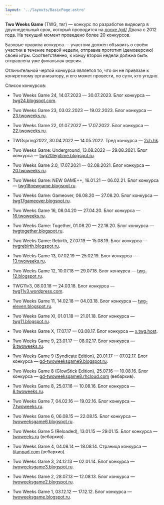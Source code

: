 ```yaml
---
layout: '../layouts/BasicPage.astro'
---
```


**Two Weeks Game** (TWG, твг) — конкурс по разработке видеоигр в двухнедельный срок, который проводится на [доске /gd/](https://2ch.hk/gd/) Двача c 2012 года. На текущий момент проведено более 20 конкурсов.

Базовые правила конкурса — участник должен объявить о своём участии в течение первой недели, отправив прототип (демоверсию) своей игры. Соответственно, к концу второй недели должна быть отправлена уже финальная версия.

Отличительной чертой конкурса является то, что он не привязан к конкретному организатору, и его может провести, по сути, кто угодно.

Список конкурсов:

- Two Weeks Game 24, 14.07.2023 — 30.07.2023. Блог конкурса — [twg24.blogspot.com](https://twg24.blogspot.com).

- Two Weeks Game 23, 03.02.2023 — 19.02.2023. Блог конкурса — [23.twoweeks.ru](https://23.twoweeks.ru).

- Two Weeks Game 22, 01.07.2022 — 17.07.2022. Блог конкурса — [22.twoweeks.ru](https://22.twoweeks.ru).

- TWGspring2022, 30.04.2022 — 14.05.2022. Тред конкурса — [2ch.hk](https://2ch.hk/gd/res/799028.html).

- Two Weeks Game: Underground, 13.08.2022 — 29.08.2021. Блог конкурса — [twg20legitime.blogspot.ru](https://twg20legitime.blogspot.ru).

- Two Weeks Game 2.0, 17.07.2021 — 02.08.2021. Блог конкурса — [20.twoweeks.ru](https://20.twoweeks.ru).

- Two Weeks Game: NEW GAME++, 16.01.21 — 06.02.21. Блог конкурса — [twg18newgame.blogspot.ru](https://twg18newgame.blogspot.ru).

- Two Weeks Game: Gameover, 06.08.20 — 27.08.20. Блог конкурса — [twg17gameover.blogspot.ru](https://twg17gameover.blogspot.ru).

- Two Weeks Game 16, 08.04.20 — 27.04.20. Блог конкурса — [16.twoweeks.ru](https://16.twoweeks.ru).

- Two Weeks Game: Together, 01.08.20 — 22.18.20. Блог конкурса — [twgtogether.blogspot.ru](https://twgtogether.blogspot.ru).

- Two Weeks Game: Rebirth, 27.07.19 — 15.08.19. Блог конкурса — [twgrebirth.blogspot.ru](https://twgrebirth.blogspot.ru).

- Two Weeks Game 13, 07.02.19 — 25.02.19. Блог конкурса — [13.twoweeks.ru](https://13.twoweeks.ru).

- Two Weeks Game 12, 10.07.18 — 29.07.18. Блог конкурса — [twg-12.blogspot.ru](https://twg-12.blogspot.ru).

- TWG11v3, 08.03.18 — 24.03.18. Блог конкурса — [twg11v3.wordpress.com](https://twg11v3.wordpress.com).

- Two Weeks Game 11, 14.02.18 — 04.03.18. Блог конкурса — [twg-eleven.blogspot.ru](https://twg-eleven.blogspot.ru).

- Two Weeks Game XI, 01.01.18 — 21.01.18. Блог конкурса — [twg11.blogspot.ru](https://twg11.blogspot.ru).

- Two Weeks Game X, 17.07.17 — 03.08.17. Блог конкурса — [x.twg.host](https://x.twg.host).

- Two Weeks Game 9, 23.01.17 — 08.02.17. Блог конкурса — [9.twoweeks.ru](https://9.twoweeks.ru).

- Two Weeks Game 9 (Syndicate Edition), 20.01.17 — 07.02.17. Блог конкурса — [gd-twoweeksgame9.blogspot.ru](https://gd-twoweeksgame9.blogspot.ru/).

- Two Weeks Game 8 (GlowStick Edition), 25.07.16 — 10.08.16. Блог конкурса — [gd-twoweeksgame8.rhcloud.com](https://web.archive.org/web/20170130051321/https://gd-twoweeksgame8.rhcloud.com/) (вебархив).

- Two Weeks Game 8, 25.07.16 — 10.08.16. Блог конкурса — [8.twoweeks.ru](https://8.twoweeks.ru).

- Two Weeks Game 7, 04.02.16 — 19.02.16. Блог конкурса — [7.twoweeks.ru](https://7.twoweeks.ru).

- Two Weeks Game 6, 06.08.15 — 22.08.15. Блог конкурса — [twoweeksgame6.blogspot.ru](https://twoweeksgame6.blogspot.ru).

- Two Weeks Game 5 (Reloaded), 13.01.15 — 29.01.15. Блог конкурса — [twoweeks.ru](https://web.archive.org/web/20150115120457/http://twoweeks.ru/blog/) (вебархив).

- Two Weeks Game 4, 04.08.14 — 18.08.14. Страница конкурса — [titanpad.com](https://web.archive.org/web/20170504073742/https://titanpad.com/C9HP1c8Chn) (вебархив).

- Two Weeks Game 3, 24.12.13 — 02.01.14. Блог конкурса — [twoweeksgame3.blogspot.ru](https://twoweeksgame3.blogspot.ru).

- Two Weeks Game 2, 28.07.13 — 12.08.13. Блог конкурса — [twoweeksgame2.blogspot.ru](https://twoweeksgame2.blogspot.ru).

- Two Weeks Game 1, 03.12.12 — 17.12.12. Блог конкурса — [twoweeksgame.blogspot.ru](https://twoweeksgame.blogspot.ru).
